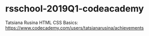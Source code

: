 # rsschool-2019Q1-codeacademy
Tatsiana Rusina
HTML CSS Basics: https://www.codecademy.com/users/tatsianarusina/achievements
